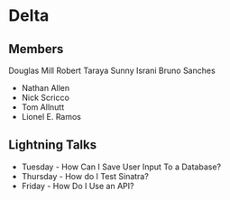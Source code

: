 # Delta
## Members
Douglas Mill
Robert Taraya
Sunny Israni
Bruno Sanches

* Nathan Allen
* Nick Scricco
* Tom Allnutt
* Lionel E. Ramos

## Lightning Talks
* Tuesday - How Can I Save User Input To a Database?
* Thursday - How do I Test Sinatra?
* Friday - How Do I Use an API?

